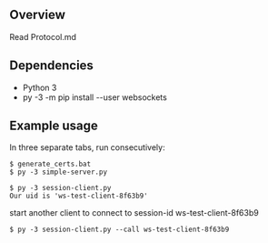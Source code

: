 ## Overview

Read Protocol.md

## Dependencies

* Python 3
* py -3 -m pip install --user websockets

## Example usage

In three separate tabs, run consecutively:

```console
$ generate_certs.bat
$ py -3 simple-server.py
```

```console
$ py -3 session-client.py
Our uid is 'ws-test-client-8f63b9'
```

start another client to connect to session-id ws-test-client-8f63b9
```console
$ py -3 session-client.py --call ws-test-client-8f63b9
```
